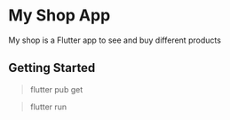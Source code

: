 # My Shop App

My shop is a Flutter app to see and buy different products

## Getting Started

> flutter pub get

> flutter run

